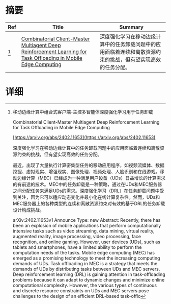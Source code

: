 # 摘要

| Ref | Title | Summary |
| --- | --- | --- |
| [^1] | [Combinatorial Client-Master Multiagent Deep Reinforcement Learning for Task Offloading in Mobile Edge Computing](https://arxiv.org/abs/2402.11653) | 深度强化学习在移动边缘计算中的任务卸载问题中的应用面临着连续和离散资源约束的挑战，但有望实现高效的任务分配。 |

# 详细

[^1]: 移动边缘计算中组合式客户端-主控多智能体深度强化学习用于任务卸载

    Combinatorial Client-Master Multiagent Deep Reinforcement Learning for Task Offloading in Mobile Edge Computing

    [https://arxiv.org/abs/2402.11653](https://arxiv.org/abs/2402.11653)

    深度强化学习在移动边缘计算中的任务卸载问题中的应用面临着连续和离散资源约束的挑战，但有望实现高效的任务分配。

    

    最近，出现了大量执行计算密集型任务的移动应用程序，如视频流媒体、数据挖掘、虚拟现实、增强现实、图像处理、视频处理、人脸识别和在线游戏。移动边缘计算（MEC）已经成为一种满足用户设备（UDs）日益增长的计算需求的有前途的技术。MEC中的任务卸载是一种策略，通过在UDs和MEC服务器之间分配任务来满足UDs的需求。深度强化学习（DRL）在任务卸载问题中受到关注，因为它可以适应动态变化并最小化在线计算复杂性。然而，UDs和MEC服务器上的各种类型的连续和离散资源约束对有效的基于DRL的任务卸载设计构成挑战。

    arXiv:2402.11653v1 Announce Type: new  Abstract: Recently, there has been an explosion of mobile applications that perform computationally intensive tasks such as video streaming, data mining, virtual reality, augmented reality, image processing, video processing, face recognition, and online gaming. However, user devices (UDs), such as tablets and smartphones, have a limited ability to perform the computation needs of the tasks. Mobile edge computing (MEC) has emerged as a promising technology to meet the increasing computing demands of UDs. Task offloading in MEC is a strategy that meets the demands of UDs by distributing tasks between UDs and MEC servers. Deep reinforcement learning (DRL) is gaining attention in task-offloading problems because it can adapt to dynamic changes and minimize online computational complexity. However, the various types of continuous and discrete resource constraints on UDs and MEC servers pose challenges to the design of an efficient DRL-based task-offlo
    

